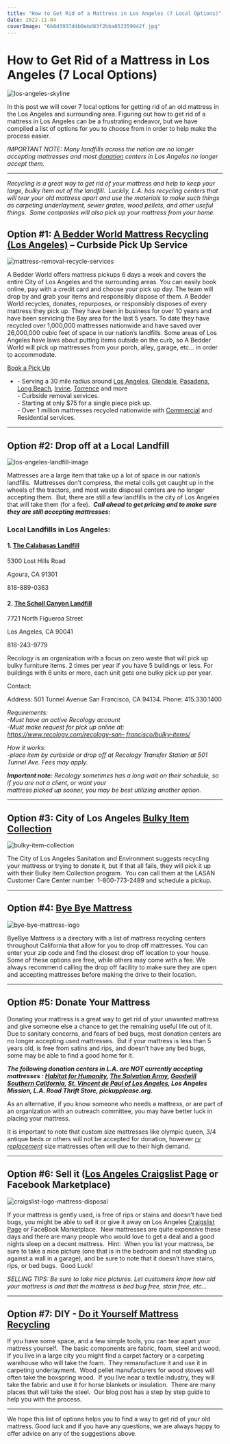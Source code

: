 ```yaml
---
title: "How to Get Rid of a Mattress in Los Angeles (7 Local Options)"
date: 2022-11-04
coverImage: "6b8d3937d4b0ebd83f2bba053359942f.jpg"
---
```


# How to Get Rid of a Mattress in Los Angeles (7 Local Options)

![los-angeles-skyline](images/los-angeles-skyline.jpeg)

In this post we will cover 7 local options for getting rid of an old mattress in the Los Angeles and surrounding area. Figuring out how to get rid of a mattress in Los Angeles can be a frustrating endeavor, but we have compiled a list of options for you to choose from in order to help make the process easier.

_IMPORTANT NOTE: Many landfills across the nation are no longer accepting mattresses and most [donation](https://www.abedderworld.com/does-goodwill-take-mattresses-4-alternative-options.html/) centers in Los Angeles no longer accept them._

* * *

_Recycling is a great way to get rid of your mattress and help to keep your large, bulky item out of the landfill.  Luckily, L.A. has recycling centers that will tear your old mattress apart and use the materials to make such things as carpeting underlayment, sewer grates, wood pellets, and other useful things.  Some companies will also pick up your mattress from your home._

## Option #1: [A Bedder World Mattress Recyclin](https://www.abedderworld.com/Los-Angeles-CA)[g](https://www.abedderworld.com/Los-Angeles-CA) [(Los Angeles)](https://www.abedderworld.com/Los-Angeles-CA) – Curbside Pick Up Service

![mattress-removal-recycle-services](images/Screen-Shot-2022-04-18-at-12.35.36-PM-1024x367.png)

A Bedder World offers mattress pickups 6 days a week and covers the entire City of Los Angeles and the surrounding areas. You can easily book online, pay with a credit card and choose your pick up day. The team will drop by and grab your items and responsibly dispose of them. A Bedder World recycles, donates, repurposes, or responsibly disposes of every mattress they pick up. They have been in business for over 10 years and have been servicing the Bay area for the last 5 years. To date they have recycled over 1,000,000 mattresses nationwide and have saved over 26,000,000 cubic feet of space in our nation’s landfills. Some areas of Los Angeles have laws about putting items outside on the curb, so A Bedder World will pick up mattresses from your porch, alley, garage, etc... in order to accommodate.

[Book a Pick Up](https://www.abedderworld.com/Los-Angeles-CA)

- \- Serving a 30 mile radius around [Los Angeles](https://www.abedderworld.com/Los-Angeles-CA), [Glendale](https://www.abedderworld.com/Glendale-CA), [Pasadena](https://www.abedderworld.com/Pasadena-CA), [Long Beach](https://www.abedderworld.com/Long-Beach-CA), [Irvine](https://www.abedderworld.com/Irvine-CA), [Torrence](https://www.abedderworld.com/Torrance-CA) and more  
    \- Curbside removal services.  
    \- Starting at only $75 for a single piece pick up.  
    \- Over 1 million mattresses recycled nationwide with [Commercial](https://www.abedderworld.com/commercial/) and Residential services.

* * *

## Option #2: Drop off at a Local Landfill

![los-angeles-landfill-image](images/44c56a_4cd5795fb0f44448a5e54524e3ca773e_mv2-1024x484.webp)

Mattresses are a large item that take up a lot of space in our nation’s landfills.  Mattresses don’t compress, the metal coils get caught up in the wheels of the tractors, and most waste disposal centers are no longer accepting them.  But, there are still a few landfills in the city of Los Angeles that will take them (for a fee).  **_Call ahead to get pricing and to make sure they are still accepting mattresses:_**  

### Local Landfills in Los Angeles:

#### 1\. **[The Calabasas Landfill](https://www.lacsd.org/services/solid-waste/facilities/calabasas-landfill)**

5300 Lost Hills Road

Agoura, CA 91301

818-889-0363

#### 2\. [The Scholl Canyon Landfill](https://www.schollcanyonlandfill.org/)

7721 North Figueroa Street

Los Angeles, CA 90041

818-243-9779

Recology is an organization with a focus on zero waste that will pick up bulky furniture items. 2 times per year if you have 5 buildings or less. For buildings with 6 units or more, each unit gets one bulky pick up per year.

Contact:

Address: 501 Tunnel Avenue San Francisco, CA 94134. Phone: 415.330.1400

_Requirements:  
\-Must have an active Recology account  
\-Must make request for pick up online at: [https://www.recology.com/recology-san- 
francisco/bulky-items/](https://www.recology.com/recology-san-%20francisco/bulky-items/)_

_How it works:  
\-place item by curbside or drop off at Recology Transfer Station at 501 Tunnel Ave. Fees may apply._

  
_**Important note:** Recology sometimes has a long wait on their schedule, so if you are not a client, or want your  
mattress picked up sooner, you may be best utilizing another option._  

* * *

## Option #3: City of Los Angeles [Bulky Item Collection](https://www.lacitysan.org/san/faces/home/portal/s-lsh-wwd/s-lsh-wwd-s/s-lsh-wwd-s-c/s-lsh-wwd-s-c-bic?_adf.ctrl-state=1q9hyctze_1&_afrLoop=19245340044672935&_afrWindowMode=0&_afrWindowId=null#!%40%40%3F_afrWindowId%3Dnull%26_afrLoop%3D19245340044672935%26_afrWindowMode%3D0%26_adf.ctrl-state%3D1q9hyctze_5)

![bulky-item-collection](images/qa000765.jpeg)

The City of Los Angeles Sanitation and Environment suggests recycling your mattress or trying to donate it, but if that all fails, they will pick it up with their Bulky Item Collection program.  You can call them at the LASAN Customer Care Center number  1-800-773-2489 and schedule a pickup.  

* * *

## Option #4: [Bye Bye Mattress](https://byebyemattress.com/los-angeles-mattress-pickup/)

![bye-bye-mattress-logo](images/BBM-Color-Paper-1@2x.png)

ByeBye Mattress is a directory with a list of mattress recycling centers throughout California that allow for you to drop off mattresses. You can enter your zip code and find the closest drop off location to your house. Some of these options are free, while others may come with a fee. We always recommend calling the drop off facility to make sure they are open and accepting mattresses before making the drive to their location.

* * *

## Option #5: Donate Your Mattress

Donating your mattress is a great way to get rid of your unwanted mattress and give someone else a chance to get the remaining useful life out of it.  Due to sanitary concerns, and fears of bed bugs, most donation centers are no longer accepting used mattresses.  But if your mattress is less than 5 years old, is free from satins and rips, and doesn’t have any bed bugs, some may be able to find a good home for it.

_**The following donation centers in L.A. are NOT currently accepting mattresses : [Habitat for Humanity](https://www.habitatla.org/), [The Salvation Army](https://losangelescentral.salvationarmy.org/), [Goodwill Southern California](https://www.goodwillsocal.org/), [St. Vincent de Paul of Los Angeles](https://stvincentla.net/), Los Angeles Mission, L.A. Road Thrift Store, pickupplease.org.**_

As an alternative, if you know someone who needs a mattress, or are part of an organization with an outreach committee, you may have better luck in placing your mattress.

It is important to note that custom size mattresses like olympic queen, 3/4 antique beds or others will not be accepted for donation, however _[rv replacement](https://www.abedderworld.com/rv-replacement-mattress.html/)_ size mattresses often will due to their high demand.  

* * *

## Option #6: Sell it ([Los Angeles Craigslist Page](https://losangeles.craigslist.org/) or Facebook Marketplace)

![craigslist-logo-mattress-disposal](images/635925127643002128-a-copy-1024x579.jpg)

If your mattress is gently used, is free of rips or stains and doesn’t have bed bugs, you might be able to sell it or give it away on Los Angeles [Craigslist Page](https://losangeles.craigslist.org/) or FaceBook Marketplace.  New mattresses are quite expensive these days and there are many people who would love to get a deal and a good nights sleep on a decent mattress.  Hint:  When you list your mattress, be sure to take a nice picture (one that is in the bedroom and not standing up against a wall in a garage), and be sure to note that it doesn’t have stains, rips, or bed bugs.  Good Luck!

_SELLING TIPS: Be sure to take nice pictures. Let customers know how old your mattress is and that the mattress is bed bug free, stain free, etc..._

* * *

## Option #7: DIY - [Do it Yourself Mattress Recycling](https://www.abedderworld.com/how-to-recycle-a-mattress/)

If you have some space, and a few simple tools, you can tear apart your mattress yourself.  The basic components are fabric, foam, steel and wood.  If you live in a large city you might find a carpet factory or a carpeting warehouse who will take the foam.  They remanufacture it and use it in carpeting underlayment.  Wood pellet manufacturers for wood stoves will often take the boxspring wood.  If you live near a textile industry, they will take the fabric and use it for horse blankets or insulation.  There are many places that will take the steel.  Our blog post has a step by step guide to help you with the process.  

* * *

We hope this list of options helps you to find a way to get rid of your old mattress. Good luck and if you have any questions, we are always happy to offer advice on any of the suggestions above.
